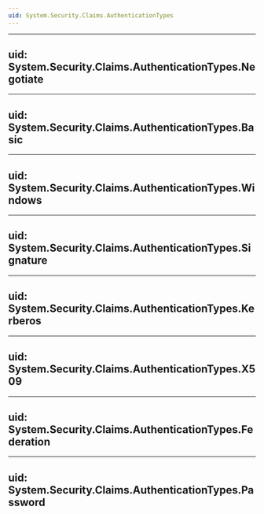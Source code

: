 ```yaml
---
uid: System.Security.Claims.AuthenticationTypes
---
```


---
uid: System.Security.Claims.AuthenticationTypes.Negotiate
---

---
uid: System.Security.Claims.AuthenticationTypes.Basic
---

---
uid: System.Security.Claims.AuthenticationTypes.Windows
---

---
uid: System.Security.Claims.AuthenticationTypes.Signature
---

---
uid: System.Security.Claims.AuthenticationTypes.Kerberos
---

---
uid: System.Security.Claims.AuthenticationTypes.X509
---

---
uid: System.Security.Claims.AuthenticationTypes.Federation
---

---
uid: System.Security.Claims.AuthenticationTypes.Password
---
